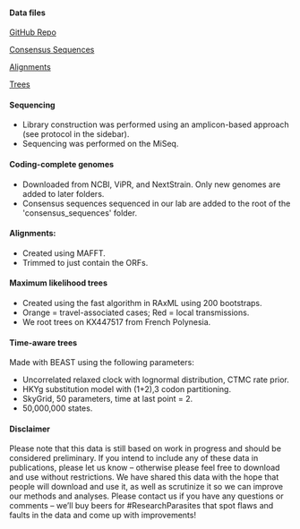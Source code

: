 #### Data files
[GitHub Repo](https://github.com/andersen-lab/zika-florida/tree/master/)

[Consensus Sequences](https://github.com/andersen-lab/zika-florida/tree/master/consensus_sequences)

[Alignments](https://github.com/andersen-lab/zika-florida/tree/master/alignments)

[Trees](https://github.com/andersen-lab/zika-florida/tree/master/trees)

#### Sequencing
* Library construction was performed using an amplicon-based approach (see protocol in the sidebar).
* Sequencing was performed on the MiSeq.

#### Coding-complete genomes
* Downloaded from NCBI, ViPR, and NextStrain. Only new genomes are added to later folders.
* Consensus sequences sequenced in our lab are added to the root of the 'consensus_sequences' folder.

#### Alignments:
* Created using MAFFT.
* Trimmed to just contain the ORFs.

#### Maximum likelihood trees
* Created using the fast algorithm in RAxML using 200 bootstraps.
* Orange = travel-associated cases; Red = local transmissions.
* We root trees on KX447517 from French Polynesia.

#### Time-aware trees 
Made with BEAST using the following parameters:
* Uncorrelated relaxed clock with lognormal distribution, CTMC rate prior.
* HKYg substitution model with (1+2),3 codon partitioning.
* SkyGrid, 50 parameters, time at last point = 2.
* 50,000,000 states.

#### Disclaimer 
Please note that this data is still based on work in progress and should be considered preliminary. If you intend to include any of these data in publications, please let us know – otherwise please feel free to download and use without restrictions. We have shared this data with the hope that people will download and use it, as well as scrutinize it so we can improve our methods and analyses. Please contact us if you have any questions or comments – we’ll buy beers for #ResearchParasites that spot flaws and faults in the data and come up with improvements!